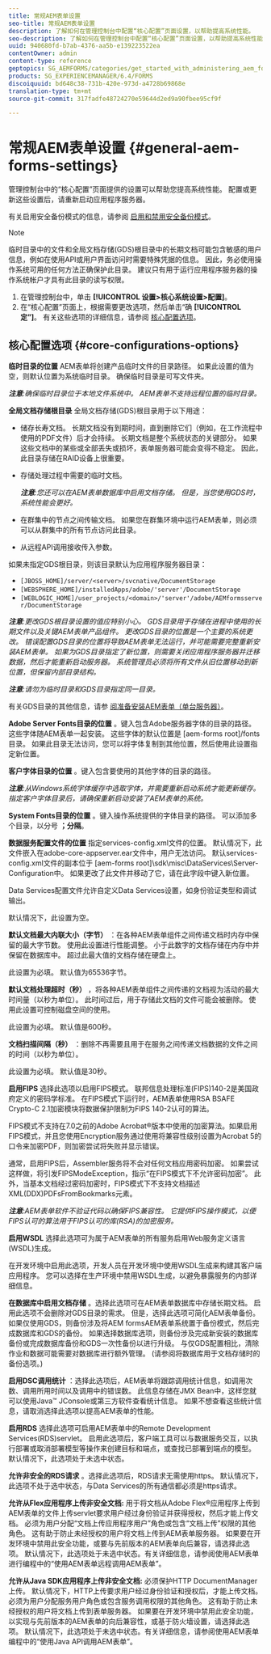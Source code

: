 ```yaml
---
title: 常规AEM表单设置
seo-title: 常规AEM表单设置
description: 了解如何在管理控制台中配置“核心配置”页面设置，以帮助提高系统性能。
seo-description: 了解如何在管理控制台中配置“核心配置”页面设置，以帮助提高系统性能。
uuid: 940680fd-b7ab-4376-aa5b-e139223522ea
contentOwner: admin
content-type: reference
geptopics: SG_AEMFORMS/categories/get_started_with_administering_aem_forms_on_jee
products: SG_EXPERIENCEMANAGER/6.4/FORMS
discoiquuid: bd648c38-731b-420e-973d-a4728b69868e
translation-type: tm+mt
source-git-commit: 317fadfe48724270e59644d2ed9a90fbee95cf9f

---
```



# 常规AEM表单设置 {#general-aem-forms-settings}

管理控制台中的“核心配置”页面提供的设置可以帮助您提高系统性能。 配置或更新这些设置后，请重新启动应用程序服务器。

有关启用安全备份模式的信息，请参阅 [启用和禁用安全备份模式](/help/forms/using/admin-help/enabling-disabling-safe-backup-mode.md#enabling-and-disabling-safe-backup-mode)。


>[!NOTE]
>
>临时目录中的文件和全局文档存储(GDS)根目录中的长期文档可能包含敏感的用户信息，例如在使用API或用户界面访问时需要特殊凭据的信息。 因此，务必使用操作系统可用的任何方法正确保护此目录。 建议只有用于运行应用程序服务器的操作系统帐户才具有此目录的读写权限。


1. 在管理控制台中，单击 **[!UICONTROL 设置>核心系统设置>配置]**。
1. 在“核心配置”页面上，根据需要更改选项，然后单击“确 **[!UICONTROL 定”]**。 有关这些选项的详细信息，请参阅 [核心配置选项](configure-general-aem-forms-settings.md#core-configurations-options)。


## 核心配置选项 {#core-configurations-options}

**临时目录的位置** AEM表单将创建产品临时文件的目录路径。 如果此设置的值为空，则默认位置为系统临时目录。 确保临时目录是可写文件夹。

***注意&#x200B;**:确保临时目录位于本地文件系统中。 AEM表单不支持远程位置的临时目录。*

**全局文档存储根目录** 全局文档存储(GDS)根目录用于以下用途：

* 储存长寿文档。 长期文档没有到期时间，直到删除它们（例如，在工作流程中使用的PDF文件）后才会持续。 长期文档是整个系统状态的关键部分。 如果这些文档中的某些或全部丢失或损坏，表单服务器可能会变得不稳定。 因此，此目录存储在RAID设备上很重要。
* 存储处理过程中需要的临时文档。

   ***注意&#x200B;**:您还可以在AEM表单数据库中启用文档存储。 但是，当您使用GDS时，系统性能会更好。*

* 在群集中的节点之间传输文档。 如果您在群集环境中运行AEM表单，则必须可以从群集中的所有节点访问此目录。
* 从远程API调用接收传入参数。

如果未指定GDS根目录，则该目录默认为应用程序服务器目录：

* `[JBOSS_HOME]/server/<server>/svcnative/DocumentStorage`
* `[WEBSPHERE_HOME]/installedApps/adobe/'server'/DocumentStorage`
* `[WEBLOGIC_HOME]/user_projects/<domain>/'server'/adobe/AEMformsserver/DocumentStorage`

***注意&#x200B;**:更改GDS根目录设置的值应特别小心。 GDS目录用于存储在进程中使用的长期文件以及关键AEM表单产品组件。 更改GDS目录的位置是一个主要的系统更改。 错误配置GDS目录的位置将导致AEM表单无法运行，并可能需要完整重新安装AEM表单。 如果为GDS目录指定了新位置，则需要关闭应用程序服务器并迁移数据，然后才能重新启动服务器。 系统管理员必须将所有文件从旧位置移动到新位置，但保留内部目录结构。*

***注意&#x200B;**:请勿为临时目录和GDS目录指定同一目录。*

有关GDS目录的其他信息，请参 [阅准备安装AEM表单（单台服务器）](https://www.adobe.com/go/learn_aemforms_prepareInstallsingle_63)。

**Adobe Server Fonts目录的位置** 。键入包含Adobe服务器字体的目录的路径。 这些字体随AEM表单一起安装。 这些字体的默认位置是 [aem-forms root]/fonts目录。 如果此目录无法访问，您可以将字体复制到其他位置，然后使用此设置指定新位置。

**客户字体目录的位置** 。键入包含要使用的其他字体的目录的路径。

***注意&#x200B;**:从Windows系统字体缓存中选取字体，并需要重新启动系统才能更新缓存。 指定客户字体目录后，请确保重新启动安装了AEM表单的系统。*

**System Fonts目录的位置** 。键入操作系统提供的字体目录的路径。 可以添加多个目录，以分号 **；分隔**。

**数据服务配置文件的位置** 指定services-config.xml文件的位置。 默认情况下，此文件嵌入在adobe-core-appserver.ear文件中，用户无法访问。 默认services-config.xml文件的副本位于 [aem-forms root]\sdk\misc\DataServices\Server-Configuration中。 如果更改了此文件并移动了它，请在此字段中键入新位置。

Data Services配置文件允许自定义Data Services设置，如身份验证类型和调试输出。

默认情况下，此设置为空。

**默认文档最大内联大小（字节）** ：在各种AEM表单组件之间传递文档时内存中保留的最大字节数。 使用此设置进行性能调整。 小于此数字的文档存储在内存中并保留在数据库中。 超过此最大值的文档存储在硬盘上。

此设置为必填。 默认值为65536字节。

**默认文档处理超时（秒）** ，将各种AEM表单组件之间传递的文档视为活动的最大时间量（以秒为单位）。 此时间过后，用于存储此文档的文件可能会被删除。 使用此设置可控制磁盘空间的使用。

此设置为必填。 默认值是600秒。

**文档扫描间隔（秒）** ：删除不再需要且用于在服务之间传递文档数据的文件之间的时间（以秒为单位）。

此设置为必填。 默认值是30秒。

**启用FIPS** 选择此选项以启用FIPS模式。 联邦信息处理标准(FIPS)140-2是美国政府定义的密码学标准。 在FIPS模式下运行时，AEM表单使用RSA BSAFE Crypto-C 2.1加密模块将数据保护限制为FIPS 140-2认可的算法。

FIPS模式不支持在7.0之前的Adobe Acrobat®版本中使用的加密算法。如果启用FIPS模式，并且您使用Encryption服务通过使用将兼容性级别设置为Acrobat 5的口令来加密PDF，则加密尝试将失败并显示错误。

通常，启用FIPS后，Assembler服务将不会对任何文档应用密码加密。 如果尝试这样做，将引发FIPSModeException，指示“在FIPS模式下不允许密码加密”。 此外，当基本文档经过密码加密时，FIPS模式下不支持文档描述XML(DDX)PDFsFromBookmarks元素。

***注意&#x200B;**:AEM表单软件不验证代码以确保FIPS兼容性。 它提供FIPS操作模式，以便FIPS认可的算法用于FIPS认可的库(RSA)的加密服务。*

**启用WSDL** 选择此选项可为属于AEM表单的所有服务启用Web服务定义语言(WSDL)生成。

在开发环境中启用此选项，开发人员在开发环境中使用WSDL生成来构建其客户端应用程序。 您可以选择在生产环境中禁用WSDL生成，以避免暴露服务的内部详细信息。

**在数据库中启用文档存储** 。选择此选项可在AEM表单数据库中存储长期文档。 启用此选项不会删除对GDS目录的需求。 但是，选择此选项可简化AEM表单备份。 如果仅使用GDS，则备份涉及将AEM formsAEM表单系统置于备份模式，然后完成数据库和GDS的备份。 如果选择数据库选项，则备份涉及完成新安装的数据库备份或完成数据库备份和GDS一次性备份以进行升级。 与仅GDS配置相比，清除作业和数据可能需要对数据库进行额外管理。 (请参阅将数据库用于文档存储时的备份选项。)

**启用DSC调用统计** ：选择此选项后，AEM表单将跟踪调用统计信息，如调用次数、调用所用时间以及调用中的错误数。 此信息存储在JMX Bean中，这样您就可以使用Java™ JConsole或第三方软件查看统计信息。 如果不想查看这些统计信息，请取消选择此选项以提高AEM表单的性能。

**启用RDS** 选择此选项可启用AEM表单中的Remote Development Services(RDS)servlet。 启用此选项后，客户端工具可以与数据服务交互，以执行部署或取消部署模型等操作来创建目标和端点，或查找已部署到端点的模型。 默认情况下，此选项处于未选中状态。

**允许非安全的RDS请求** 。选择此选项后，RDS请求无需使用https。 默认情况下，此选项不处于选中状态，与Data Services的所有通信都必须是https请求。

**允许从Flex应用程序上传非安全文档:** 用于将文档从Adobe Flex®应用程序上传到AEM表单的文件上传servlet要求用户经过身份验证并获得授权，然后才能上传文档。 必须为用户分配“文档上传应用程序用户”角色或包含“文档上传”权限的其他角色。 这有助于防止未经授权的用户将文档上传到AEM表单服务器。 如果要在开发环境中禁用此安全功能，或要与先前版本的AEM表单向后兼容，请选择此选项。 默认情况下，此选项处于未选中状态。有关详细信息，请参阅使用AEM表单进行编程中的“使用AEM表单远程调用AEM表单”。

**允许从Java SDK应用程序上传非安全文档:** 必须保护HTTP DocumentManager上传。 默认情况下，HTTP上传要求用户经过身份验证和授权后，才能上传文档。 必须为用户分配服务用户角色或包含服务调用权限的其他角色。 这有助于防止未经授权的用户将文档上传到表单服务器。 如果要在开发环境中禁用此安全功能，以实现与先前版本的AEM表单的向后兼容性，或基于防火墙设置，请选择此选项。 默认情况下，此选项处于未选中状态。有关详细信息，请参阅使用AEM表单编程中的“使用Java API调用AEM表单”。
